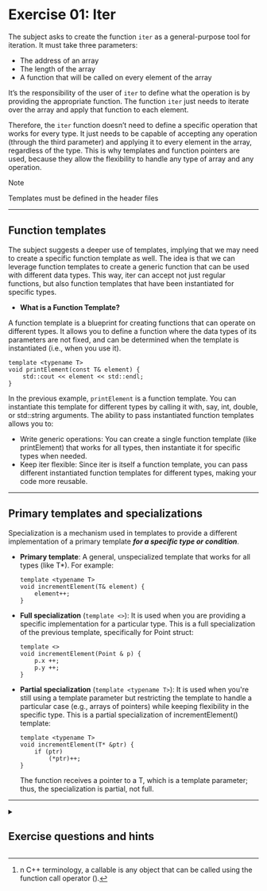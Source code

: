 # Exercise 01: Iter

The subject asks to create the function `iter` as a general-purpose tool for iteration. It must take three parameters:

* The address of an array
* The length of the array
* A function that will be called on every element of the array

It’s the responsibility of the user of `iter` to define what the operation is by providing the appropriate function. The function `iter` just needs to iterate over the array and apply that function to each element.

Therefore, the `iter` function doesn’t need to define a specific operation that works for every type. It just needs to be capable of accepting any operation (through the third parameter) and applying it to every element in the array, regardless of the type. This is why templates and function pointers are used, because they allow the flexibility to handle any type of array and any operation.

> [!NOTE]
> Templates must be defined in the header files

--------------------------------------------------------------------

## Function templates

The subject suggests a deeper use of templates, implying that we may need to create a specific function template as well. The idea is that we can leverage function templates to create a generic function that can be used with different data types. This way, iter can accept not just regular functions, but also function templates that have been instantiated for specific types.

* **What is a Function Template?**

A function template is a blueprint for creating functions that can operate on different types. It allows you to define a function where the data types of its parameters are not fixed, and can be determined when the template is instantiated (i.e., when you use it).

```
template <typename T>
void printElement(const T& element) {
    std::cout << element << std::endl;
}
```
In the previous example, `printElement` is a function template. You can instantiate this template for different types by calling it with, say, int, double, or std::string arguments. The ability to pass instantiated function templates allows you to:

- Write generic operations: You can create a single function template (like printElement) that works for all types, then instantiate it for specific types when needed.
- Keep iter flexible: Since iter is itself a function template, you can pass different instantiated function templates for different types, making your code more reusable.

--------------------------------------------------------------------

## Primary templates and specializations

Specialization is a mechanism used in templates to provide a different implementation of a primary template ***for a specific type or condition***.

 - **Primary template**: A general, unspecialized template that works for all types (like T*). For example:
	```
	template <typename T>
	void incrementElement(T& element) {
		element++;
	}
	```
 
 - **Full specialization** (`template <>`): It is used when you are providing a specific implementation for a particular type. This is a full specialization of the previous template, specifically for Point struct:
	```
	template <>
	void incrementElement(Point & p) {
		p.x ++;
		p.y ++;
	}
	```

 - **Partial specialization** (`template <typename T>`): It is used when you're still using a template parameter but restricting the template to handle a particular case (e.g., arrays of pointers) while keeping flexibility in the specific type. This is a partial specialization of incrementElement() template:
	```
	template <typename T>
	void incrementElement(T* &ptr) {
		if (ptr)
			(*ptr)++;
	}
	```
	The function receives a pointer to a T, which is a template parameter; thus, the specialization is partial, not full.

--------------------------------------------------------------------

<details>
<summary><h2> Exercise questions and hints </h2></summary>

<details>
<summary><h2> Options for `iter()`'s function parameter </h2></summary>

1. **Function locked to a specific function pointer type `void (*f)(T&)`**

	```
	template <typename T>`
	void iter(T* array, size_t length, void (*f)(T &));
	```

	This signature requires that the function passed as the third argument strictly takes a reference (`T &`) to non-constant elements of the array. 
	Limitations:

	* You can't pass functions that accept a constant reference (`const T &`). If you want to allow functions that do not modify the array elements (e.g. `void 		printElement(const T& element)`) you need to overload iter() to handle `const` cases:

		`void iter(T* array, size_t length, void (*f)(const T &);`

	* You also lose the ability to pass functions that take array elements by value. Again, we would need to overload iter():

		`void iter(T* array, size_t length, void (*f)(T))`

	Read in next section, ["The function parameter: Why passing by reference and not by value?"](https://github.com/ccg-v/cpp_modules/tree/master/cpp_07/ex01#-the-function-parameter-why-passing-by-reference-and-not-by-value-) why this is not the best choice.

* Also, if for instance we want to handle arrays of pointers (e.g., `int*`), we need to provide a different function signature where the first parameter accepts an array of pointers. This is because the T* in the original function signature is meant for arrays of T, not T*:

	`void iter(T** array, size_t length, void (*f)(T*))`

In short, this signature it's too limiting in terms of flexibility. You end up needing more repetitive code, and that doesn't align well with the concept of templates where flexibility is the key.

The subject says that the third parameter ***"can be an instantiated function template"***, suggesting a second and more flexible approach:

2. **Using a template parameter for the function**

	```
	template <typename T, typename F>
	void iter (T* array, size_t length, F f);
	```

This version of iter accepts a function object or a function pointer as the third argument (F f). It doesn't require a specific function signature, which means it can handle both:

- Functions that modify elements of the array (void (*f)(T&))
- Functions that don't modify elements (void (*f)(T const&))
- Functions for arrays of pointers (void (*f)(T*))

This is because F is a generic callable[^1], and C++'s template system will automatically deduce the correct type for F based on how you invoke the iter function. As a result, you don't need explicit overloads for specific cases.

--------------------------------------------------------------------
</details>

<details>
<summary><h2> The function parameter: Why passing by reference and not by value? </h2></summary>

### Passing by Value is Fine for Basic Types (Scalars)

For simple, scalar types like int, float, or char, copying is inexpensive:

- These types are small in size (typically 4 or 8 bytes).
- Copying them is very fast because they involve just moving a few bytes.
- The overhead of copying is negligible.

This is why passing by value works well for such basic types. Even though each element is copied, the cost is minimal.

### Passing by Value is Less Ideal for Complex Types

What happens when T is a more complex type, such as:

- std::string: Contains dynamically allocated memory.
- User-defined classes: Could include multiple members, dynamically allocated resources, or complex constructors/destructors.

When you pass a complex type by value, the copy operation involves:

- Copying all internal data: For something like a std::string, this may include copying dynamically allocated memory.
- Potentially invoking copy constructors: For user-defined classes, copying may involve running a copy constructor, which could be expensive if it involves deep copying internal resources.

In such cases:

- Performance overhead: Copying complex objects can be much slower, especially in loops where many copies are made.
- Unnecessary resource use: Creating temporary copies can lead to unnecessary memory usage and potential slowdowns.

### Conclusion

Passing by value works for basic types because copying them is cheap and straightforward. For complex types, copying is more expensive and potentially problematic, which is why passing by const T& is preferred—it’s more efficient and avoids unnecessary deep copies.

Passing by `const T&`:

- Avoids copying by passing a reference, which is just a pointer under the hood.
- Ensures that the function operates directly on the original object without creating unnecessary copies.
- Maintains immutability (const) so that the function cannot accidentally modify the original elements.

--------------------------------------------------------------------
</details>

</details>

[^1]: n C++ terminology, a callable is any object that can be called using the function call operator ().